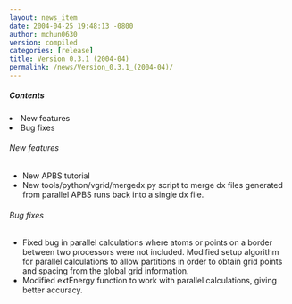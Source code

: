 ```yaml
---
layout: news_item
date: 2004-04-25 19:48:13 -0800
author: mchun0630
version: compiled
categories: [release]
title: Version 0.3.1 (2004-04)
permalink: /news/Version_0.3.1_(2004-04)/
---
```



<h5>Contents</h5>
<li>New features</li>
<li>Bug fixes </li>

<h6>New features</h6>
<ul>
<li>New APBS tutorial</li>
<li>New tools/python/vgrid/mergedx.py script to merge dx files generated from parallel APBS runs back into a single dx file.</li>
</ul>
<h6>Bug fixes</h6>
<ul>
<li>Fixed bug in parallel calculations where atoms or points on a border between two processors were not included.  Modified setup algorithm for  parallel calculations to allow partitions in order to obtain grid points and spacing from the global grid information.</li>
<li>Modified extEnergy function to work with parallel calculations, giving better accuracy.</li>
</ul>
